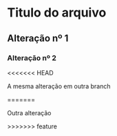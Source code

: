 <h1>Titulo do arquivo</h1>

<h2>Alteração nº 1  </h2>

<h3>Alteração nº 2</h3>

<<<<<<< HEAD
<p>A mesma alteração em outra branch</p>
=======
<p>Outra alteração</p>
>>>>>>> feature
